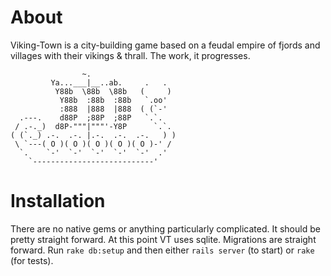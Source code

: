 About
=====

Viking-Town is a city-building game based on a feudal empire of fjords and villages with their vikings & thrall. The work, it progresses.

                    ~.                       
             Ya...___|__..ab.     .   .  
              Y88b  \88b  \88b   (     )  
               Y88b  :88b  :88b   `.oo'   
               :888  |888  |888  ( (`-'   
      .---.    d88P  ;88P  ;88P   `.`.    
     / .-._)  d8P-"""|"""'-Y8P      `.`.  
    ( (`._) .-.  .-. |.-.  .-.  .-.   ) ) 
     \ `---( O )( O )( O )( O )( O )-' /  
      `.    `-'  `-'  `-'  `-'  `-'  .' 
        `---------------------------'

Installation
============

There are no native gems or anything particularly complicated. It should be pretty straight forward. At this point VT uses sqlite. Migrations are straight forward. Run `rake db:setup` and then either `rails server` (to start) or `rake` (for tests).
